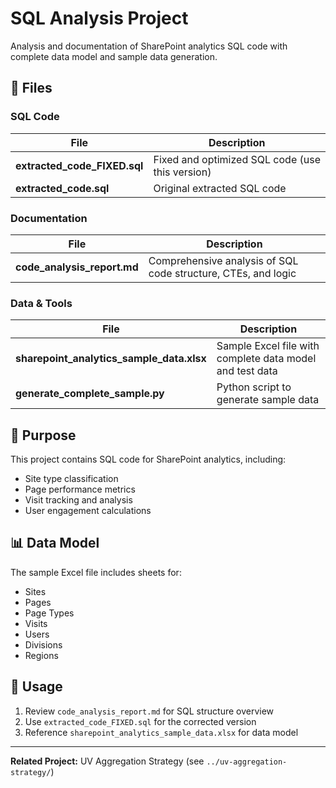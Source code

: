 # SQL Analysis Project

Analysis and documentation of SharePoint analytics SQL code with complete data model and sample data generation.

## 📁 Files

### SQL Code

| File | Description |
|------|-------------|
| **extracted_code_FIXED.sql** | Fixed and optimized SQL code (use this version) |
| **extracted_code.sql** | Original extracted SQL code |

### Documentation

| File | Description |
|------|-------------|
| **code_analysis_report.md** | Comprehensive analysis of SQL code structure, CTEs, and logic |

### Data & Tools

| File | Description |
|------|-------------|
| **sharepoint_analytics_sample_data.xlsx** | Sample Excel file with complete data model and test data |
| **generate_complete_sample.py** | Python script to generate sample data |

## 🎯 Purpose

This project contains SQL code for SharePoint analytics, including:
- Site type classification
- Page performance metrics
- Visit tracking and analysis
- User engagement calculations

## 📊 Data Model

The sample Excel file includes sheets for:
- Sites
- Pages
- Page Types
- Visits
- Users
- Divisions
- Regions

## 🔧 Usage

1. Review `code_analysis_report.md` for SQL structure overview
2. Use `extracted_code_FIXED.sql` for the corrected version
3. Reference `sharepoint_analytics_sample_data.xlsx` for data model

---

**Related Project:** UV Aggregation Strategy (see `../uv-aggregation-strategy/`)
